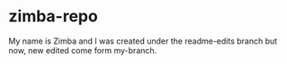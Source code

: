# zimba-repo
My name is Zimba and I was created under the readme-edits branch
but now, new edited come form my-branch.